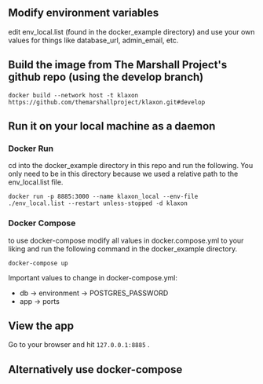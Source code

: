 ## Modify environment variables

edit env_local.list (found in the docker_example directory) and use your own values for things like database_url, admin_email, etc. 


## Build the image from The Marshall Project's github repo (using the develop branch)

`docker build --network host -t klaxon https://github.com/themarshallproject/klaxon.git#develop`


## Run it on your local machine as a daemon

### Docker Run

cd into the docker_example directory in this repo and run the following. You only need to be in this directory because we used a relative path to the env_local.list file.

`docker run -p 8885:3000 --name klaxon_local --env-file ./env_local.list --restart unless-stopped -d klaxon`

### Docker Compose

to use docker-compose modify all values in docker.compose.yml to your liking and run the following command in the docker_example directory.

`docker-compose up`

Important values to change in docker-compose.yml:

- db -> environment -> POSTGRES_PASSWORD
- app -> ports

## View the app

Go to your browser and hit `127.0.0.1:8885` .

## Alternatively use docker-compose

